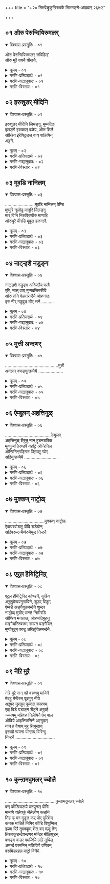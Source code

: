 +++
title = "+२० तिरुवॆऴुकुऱ्ऱिरुक्कै तिरुमङ्गै-आऴ्वार् २६७२"

+++



## ०१ ऒरु पेरुन्दियिरुमलर्

<details open><summary>विश्वास-प्रस्तुतिः - ०१</summary>

ऒरु पेरुन्दियिरुमलर् त्तविहिल्’  
ऒरु मुऱै ययनै यीन्ऱनै,
</details>

<details><summary>मूलम् - ०१</summary>

ऒरु पेरुन्दियिरुमलर् त्तविहिल्’  
ऒरु मुऱै ययनै यीन्ऱनै,
</details>

<details><summary>गरणि-प्रतिपदार्थः - ०१</summary>

ऒरु= अपूर्ववाद, पेर् = प्रसिद्धवाद, उन्दि = नाभियल्लि, इरु = विस्तारवाद \(दॊड्ड\), मलर् = \(कमलद\) हूविन, तवि हिल्= पीठदल्लि, ऒरुमुऱै = ऒन्दु कालदल्लि, अयनै = अजनन्नु \(चतुर्मुखनन्नु\), ईन्ऱनै = पडॆदवनन्नु \(पडॆदवनागि\)
</details>

<details><summary>गरणि-गद्यानुवादः - ०१</summary>

अपूर्ववू प्रसिद्धवू आद नाभियल्लि दॊड्ड कमलद हूविन पीठदल्लि, ऒन्दु कालदल्लि, अजनन्नु पडॆदवनागि.
</details>

<details><summary>गरणि-विस्तारः - ०१</summary>

सृष्टिय आरम्भद बगॆयन्नु इल्लि ऎत्तिकॊळ्ळलागिदॆ. महाप्रळयद बळिक, भगवन्तनु इडिय ब्रह्माण्डवन्ने तन्न हॊट्टॆयल्लि अडगिसिट्टुकॊण्डु, ऒन्दु पुट्ट शिशुवागि, पुट्ट आलदॆलॆय मेलॆ, जलराशियल्लि पवडिसि योग निद्दॆयल्लि कल्पगळन्नु कळॆद बळिक, मरुसृष्टियन्नु नडॆसबेकॆन्दु स्वामियु सङ्कल्पिसिदनु. आ कूडले, तन्न नाभियल्लि अपूर्ववाद दॊड्ड कमल \(हुट्टि\) बॆळॆयितु. आ कमलदल्लि स्वामियु चतुर्मुख ब्रह्मनन्नु पडॆदनु.
</details>


## ०२ इरुशुडर् मीदिनि

<details open><summary>विश्वास-प्रस्तुतिः - ०२</summary>

इरुशुडर् मीदिनि लियङ्गू, मुम्मदिळ्  
इलङ्गै इरुकाल् वळैय, ऒरु शिलै  
ऒन्ऱिय ईरॆयिट्रऴल् वाय् वाळियिन्  
अट्टनै.
</details>

<details><summary>मूलम् - ०२</summary>

इरुशुडर् मीदिनि लियङ्गू, मुम्मदिळ्  
इलङ्गै इरुकाल् वळैय, ऒरु शिलै  
ऒन्ऱिय ईरॆयिट्रऴल् वाय् वाळियिन्  
अट्टनै.
</details>

<details><summary>गरणि-प्रतिपदार्थः - ०२</summary>

ऒरुमुऱै = ऒन्दु कालदल्लि, इरु शुडर् = ऎरडु ज्योतिगळु, मीदिन् = मेलॆ \(आकाशदल्लि\), इयङ्गू = सञ्चरिसलारद, मुम्मदिळ् = मूरु बगॆय कोटॆगळुळ्ळ, इलङ्गै = लङ्कापट्टणवन्नु, मूरु बगॆय कोटॆगळुळ्ळ, इलङ्गै = लङ्कापट्टणवन्नु, इरुकाल् = ऎरडु तुदिगळु, वळैय = \(बळॆयन्तॆ\) बग्गिसुव हागॆ, ऒरु शिलै = साटियिल्लद ऒन्दु बिल्लन्नु, ऒन्ऱिय = हॊन्दिकॊण्डिरुव, ईर् ऎयिऱु = ऎरडु हल्लुगळुळ्ळ, अविल् वाय् = बॆङ्कियन्नुगुळुव \(ज्वालॆय बायुळ्ळ\), वाळियिन् = बाणदिन्द \(आयुधदिन्द\), अट्टनै = नाशपडिसिदवनागि.
</details>

<details><summary>गरणि-गद्यानुवादः - ०२</summary>

ऒन्दु कालदल्लि, ऎरडु ज्योतिगळु मेलॆ सञ्चरिसलारद, मूरु कोटॆगळुळ्ळ लङ्कापट्टणवन्नु, ऎरडु तुदिगळु बळॆयन्तॆ बग्गिसि, साटियिल्लद ऒन्दु बिल्लन्नु हॊन्दिकॊण्डिरुव ऎरडु हल्लुगळुळ्ळ ज्वालॆय बायुळ्ळ अम्बिनिन्द नाशपडिसिदवनागि.
</details>

<details><summary>गरणि-विस्तारः - ०२</summary>

हिन्दिन पाशुरवाक्यदल्लि भगवत्सङ्कल्पदन्तॆ सृष्टि हेगॆ मॊदलायितु ऎन्दु सूचिसलायितु.

तानु सृष्टिसिद बळिक अदन्नु रक्षिसुव हॊणॆ तन्नदे अल्लवे? अदक्कॆ ऒन्दु निदर्शन इल्लिदॆ. मूरु लोकगळू हॆदरि नडुगुवन्थ दुष्टरावणनन्नु निग्रहिसि, लोकक्कॆ शान्ति तरबेडवे?

इदु इन्नॊन्दु काल. भगवन्तनु दशरथरामनागि अवतरिसिद. तन्न मडदि सीतॆ, तम्म लक्ष्मण – इवरॊडनॆ पितृवाक्यपरिपालनॆगागि वनवासवन्नु कैकॊण्ड. लङ्कॆगॆ ऒडॆयनाद रावणासुरनु, सीतादेवियन्नु मोसदिन्द अपहरिसिकॊण्डु होगि लङ्कॆयल्लि सॆरॆयिट्ट. आ लङ्कॆयादरो दुर्भेद्यवादद्दु अदक्कॆ मूरु बगॆय कोटॆगळु – मूरनॆयदु दट्टवाद काडिनकोटॆ. लङ्कॆय मेलॆ सञ्चरिसुवुदक्कॆ सूर्यचन्द्ररिगू भय. अन्थ दुर्गमवाद लङ्कॆयन्नु श्रीरामनु प्रवेशिसि, तन्न बिल्लुबाणगळिन्दले रावणनन्नु कॊन्दु निर्मूलगॊळिसिदनु.
</details>


## ०३ मूवडि नानिलम्

<details open><summary>विश्वास-प्रस्तुतिः - ०३</summary>

........................मूवडि नानिलम् वेण्डि  
मुप्पुरि नूलॊडु मानुरि यिलङ्गु  
मार् विनि निरुपिऱप्पॊरु माणाहि  
ऒरुमुरै यीरडि मूवुल हळन्दनै.
</details>

<details><summary>मूलम् - ०३</summary>

........................मूवडि नानिलम् वेण्डि  
मुप्पुरि नूलॊडु मानुरि यिलङ्गु  
मार् विनि निरुपिऱप्पॊरु माणाहि  
ऒरुमुरै यीरडि मूवुल हळन्दनै.
</details>

<details><summary>गरणि-प्रतिपदार्थः - ०३</summary>

मूअडि = मूरु हॆज्जॆगळष्टु, नानिलम् = भूमियन्नु \(नॆलवन्नु\), वेण्डि = मुप्पुरि = मूरु हुरिय, नूलॊडु = दारदिन्दलू, मान् उरि = जिङ्कॆय चर्मदिन्दलू, इलङ्गु = शोभिसुव, मार् विनिन्= ऎदॆयिन्दलू \(कूडिद\), इरुपिऱप्पु = ऎरडु हुट्टुगळ \(द्विजनाद\), ऒरु = अद्वितीयनाद \(दिव्यसुन्दरनाद\), माण् आहि = ब्रह्मचारियागि, ऒरु मुरै = ऒन्दुकालदल्लि, ईर् अडि = ऎरडे हॆज्जॆगळिन्द, मू उलहु = मूरु लोकगळन्नू, अळन्दनै = अळॆदवनागि.
</details>

<details><summary>गरणि-गद्यानुवादः - ०३</summary>

ऒन्दु कालदल्लि, मूरु हुरिय दारदिन्दलू \(जनिवारदिन्दलू\), जिङ्कॆयचर्मदिन्दलू \(कृष्णाजिनदिन्दलू\) शोभिसुव ऎदॆयिन्द कूडिद, अद्वितीयसुन्दरनाद ब्राह्मण ब्रह्मचारियागि, मूरु हॆज्जॆगळष्टु नॆलवन्नु याचिसि, ऎरडे हॆज्जॆगळिन्द मूरु लोकगळन्नू अळॆदुकॊण्डवनागि.
</details>

<details><summary>गरणि-विस्तारः - ०३</summary>

हिन्दिन पाशुरवाक्यदल्लि, भगवन्तनु अद्वितीय बिल्लुगारनागि कङ्गॊळिसिदनु. इल्लि, अत्याकर्षक सुन्दरनाद ब्राह्मणवटुवागि शोभिसुत्ता, तानु महाद्भुतकारियॆन्दू तोरिसिकॊडुत्तानॆ.

इदु मत्तॊन्दु काल. बलिचक्रवर्तिय काल. तानु माडुव यागगळिन्दले बलिचक्रवर्ति मूरुलोकगळ आधिपत्यवन्नु पडॆदुकॊळ्ळुवुदन्नु तप्पिसुवुदक्कागियू, अवनन्नु अनुग्रहिसुवुदक्कागियू, भगवन्तनु महातेजस्वियू दिव्यसुन्दरनू आद वामनवटुवागि बन्दु, यङ्ञशालॆयल्लि मूरु हॆज्जॆगळ नॆलवन्नु बलिचक्रवर्तियिन्द याचिसि पडॆदुकॊण्ड कूडले, महाद्भुत त्रिविक्रमनागि बॆळॆदु, तन्न ऎरडे हॆज्जॆगळिन्द भूमण्डलवन्नू मेलण लोकगळन्नू अळॆदुकॊण्डु, तन्न मूरनॆय हॆज्जॆयन्नु बलिचक्रवर्तिय तलॆय मेलिट्टु, अवनिगॆ पूर्णानुग्रह माडिदनु.

याव समयदल्लि, यारन्नु, याव रीतियल्लि निग्रहिसबेको, अनुग्रहिसबेको अदक्कॆ तक्क रूप, सामर्थ्यगळुळ्ळवनु भगवन्त.
</details>


## ०४ नाट्र्‍इशै नडुङ्ग

<details open><summary>विश्वास-प्रस्तुतिः - ०४</summary>

नाट्र्‍इशै नडुङ्ग अञ्जिऱैय परवै  
एऱि, नाल् वाय् मुम्मदत्तिरुशॆवि  
ऒरु तनि वेऴत्तरन्दैयै ऒरुनाळ्  
इरु नीर् मडुवुळ् तीर् त्तनै...........
</details>

<details><summary>मूलम् - ०४</summary>

नाट्र्‍इशै नडुङ्ग अञ्जिऱैय परवै  
एऱि, नाल् वाय् मुम्मदत्तिरुशॆवि  
ऒरु तनि वेऴत्तरन्दैयै ऒरुनाळ्  
इरु नीर् मडुवुळ् तीर् त्तनै...........
</details>

<details><summary>गरणि-प्रतिपदार्थः - ०४</summary>

नाल् दिशै = नाल्कु दिक्कुगळू, नडुङ्ग = नडुगुवन्तॆ, अम् = सुन्दरवाद, शिऱैय = रॆक्कॆगळ, परवै = पक्षियन्नु, एऱि = हत्तिकॊण्डु, नाल् वाय् = जोलुबिद्द \(जोलाडुव\) बायन्नुळ्ळ, मुम्मदम् = मूरु \(स्थळद\) मदजलवुळ्ळ, इरु शॆवि = दॊड्ड किविगळुळ्ळ, ऒरु = विशिष्टवाद ऒन्दु बगॆयल्लि तनि = विलक्षणवाद, वेळत्तु = आनॆय, अरन्दैयै = सङ्कटवन्नु, ऒरु नाळ् = ऒन्दु कालदल्लि, इरु नीर् मडुवुळ् = विस्तारवाद नीरिन मडुविनल्लि, तीर् त्तनै = तीरिसिदवनन्नु.
</details>

<details><summary>गरणि-गद्यानुवादः - ०४</summary>

ऒन्दु कालदल्लि, नाल्कु दिक्कुगळू नडुगुवन्तॆ, सुन्दरवाद रॆक्कॆगळ पक्षियन्नेरि, विस्तारवाद नीरिन मडुविनल्लि, जोलाडुव बायन्नुळ्ळ, मूरु स्थळगळल्लि मदजलसुरिसुव, दॊड्ड किविगळुळ्ळ बहळ विलक्षणवाद आनॆय सङ्कटवन्नु तीरिसिदवनन्नु.
</details>

<details><summary>गरणि-विस्तारः - ०४</summary>

भगवन्तन कारुण्य मत्तु भक्तर रक्षणॆगळिगॆ इल्लि इन्नॊन्दु निदर्शनवन्नु कॊडलागिदॆ.

इदु गजेन्द्र मोक्षद विषय. काडिनल्लि, सुन्दरवाद तिळिनीरिन सरोवरदल्लि गजेन्द्रनु आनन्ददिन्द क्रीडिसुत्ता, तन्न दणिवन्नारिसिकॊळ्ळुत्तिरुवाग, अदरल्लि अडगिद्द मॊसळॆयॊन्दु अदर कालन्नु हिडिदु सॆळॆयतॊडगितु. ऎष्टॆष्टु प्रयत्निसिदरू, अदर हिडितदिन्द तप्पिसिकॊळ्ळलारदॆ, होराट नडॆसलारदॆ, अदु भगवन्तनल्लि दीनवागि मॊरॆयिट्टितु. कूडले, भगवन्तनु गरुडारूढनागि अल्लिगॆ धाविसि बन्दु, तन्न चर्कायुधदिन्द मॊसळॆयन्नु तुण्डरिसि, आनॆय सङ्कटवन्नु नीगिसिदनु.
</details>


## ०५ मुत्ती अन्दणर्

<details open><summary>विश्वास-प्रस्तुतिः - ०५</summary>

...........................................मुत्ती  
अन्दणर् वणङ्गुन्तन्मैयै ....................
</details>

<details><summary>मूलम् - ०५</summary>

...........................................मुत्ती  
अन्दणर् वणङ्गुन्तन्मैयै ....................
</details>

<details><summary>गरणि-प्रतिपदार्थः - ०५</summary>

मुत्ती = मूरु अग्निगळन्नू, नाल् मऱै = नाल्कु वेदगळन्नू, ऐवहै = ऐदु बगॆय, वेळ्वि = यज्ञगळन्नू, अऱुतॊऴिल् = आरु कर्मगळन्नू,नडॆसुववराद, अन्दणर् = ब्राह्मणरु, वणङ्गुम् = नमस्करिसुव \(पूजिसुव\), तन्मैयै = हिरिमॆयुळ्ळवनन्नु,
</details>

<details><summary>गरणि-गद्यानुवादः - ०५</summary>

मूरु अग्निगळन्नू, नाल्कुवेदगळन्नू, ऐदु बगॆय यज्ञगळन्नु, आरु कर्मगळन्नू माडुव ब्राह्मणरु नमस्करिसि पूजिसुव हिरिमॆयुळ्ळवनन्नु.
</details>

<details><summary>गरणि-विस्तारः - ०५</summary>

ब्राह्मणनु माडबेकाद कर्मगळन्नु इल्लि स्मरिसिकॊळ्ळलागिदॆ.

मूरु अग्निगळु – आहवनीय, गार्हपत्य, दाक्षिणाग्नि ऎम्बवु.

नाल्कुवेदगळु – ब्रह्मयज्ञ, देवयज्ञ, भूतयज्ञ, पितृयज्ञ मनुष्ययज्ञ – ऎम्बवु. ’ब्रह्मयज्ञ प्रश्नम्’ ऎम्ब वेदभागवन्नु दिनवहि पठिसुवुदु, ’ब्रह्मयज्ञ’ ऎनिसुवुदु. प्रतिदिनवू देवतॆगळिगॆ अग्निय मूलक हविस्सन्नु नीडुवुदु – ऎन्दरॆ अग्निहोत्र कार्यवन्नु माडुवुदु ’देवयज्ञ’वागुवुदु. भूतगळिगॆ ऎन्दरॆ प्राणिगळिगॆ अन्न मुन्ताद रूपदल्लि ’बलि’कॊडुवुदु ’भूतयज्ञ’ वागुवुदु. पितृदेवतॆगळन्नु स्मरिसुत्ता अवरिगॆ जलतर्पणवन्नु कॊडुवुदु ’पितृयज्ञ’वागुवुदु. मनुष्यरिगॆ उणिसन्नु नीडुवुदु ’मनुष्ययज्ञ’ ऎनिसुवुदु.

आरु कर्मगळु – यजन, याजन, अध्ययन, अध्यापन, दान, प्रतिग्रह – इवु. मेलॆ हेळिद ’यज्ञ’गळन्नु तप्पदॆ माडुवुदु ’यजन’. इतरर कैयल्लि यज्ञगळन्नु माडिसुवुदु ’याजन’. वेदगळन्नु तप्पदॆ ओदुवुदु \(पठिसुवुदु\) ’अध्ययन’. अवुगळन्नु इतररिगॆ हेळिकॊडुवुदु ’दान’. अन्तॆये, इतररिन्द अन्थवुगळन्नु पडॆदुकॊळ्ळुवुदु ’प्रतिग्रह’.

’ब्राह्मण’ ऎन्निसिकॊळ्ळुववनु \(यारे आगलि\) अवनु ई मेलॆ हेळिद कर्मगळन्नॆल्ला तप्पदॆ नडॆसलेबेकु. ई कर्मगळन्नु नडॆसुवाग ब्राह्मणनु सर्वेश्वरनाद भगवन्तनिगॆ, तन्न कर्मगळन्नॆल्ला याव बगॆय आशॆयू इल्लदन्तॆ, समर्पिसबेकु. ऎल्ल कर्मगळन्नू भगवन्दर्पण बुद्धियिन्द नडॆसुवुदरिन्द, भगवन्तन सर्वश्रेष्ठतॆयन्नु अवनु प्रकटगॊळिसुत्तानॆ.
</details>


## ०६ ऐम्बुलन् अहत्तिनुळ्

<details open><summary>विश्वास-प्रस्तुतिः - ०६</summary>

.....................................ऐम्बुलन्  
अहत्तिनुळ् शॆऱुत्तु नान् हुडनडक्कि  
मुक्कुणत्तिरण्डवै यहट्रि ऒन्ऱिनिल्  
ऒन्ऱिनिन्ऱाङ्गिरु पिऱप्पऱु प्पोर्  
अऱियुन्तन्मैयै ...........................
</details>

<details><summary>मूलम् - ०६</summary>

.....................................ऐम्बुलन्  
अहत्तिनुळ् शॆऱुत्तु नान् हुडनडक्कि  
मुक्कुणत्तिरण्डवै यहट्रि ऒन्ऱिनिल्  
ऒन्ऱिनिन्ऱाङ्गिरु पिऱप्पऱु प्पोर्  
अऱियुन्तन्मैयै ...........................
</details>

<details><summary>गरणि-प्रतिपदार्थः - ०६</summary>

ऐम्बुलन् = पञ्चेन्द्रियगळन्नु, अहत्तिन् उळ् = देहदल्लिये, शॆऱुत्तु = सेरिसिट्टु, नान् हु =नाल्कन्नु, उडन् = कूडले अडक्कि = अडगिसिट्टु, मुक्कणत्तु = मूरुगुणगळल्लि, इरण्डु = ऎरडाद, अवै = अवुगळन्नु, अहट्रि= ओडिसि \(दूरमाडि\), ऒन्ऱिनिल् = ऒन्दरल्लिये, ऒन्ऱि= हॊन्दिकॊण्डु, निन्ऱु = इरुत्ता, आङ्गु = आ स्थितियल्लि, इरु = कडॆ मॊदलिल्लद \(विस्तारवाद\) पिऱप्पु = हुट्टन्नु, अऱुप्पोर् = नीगिकॊळ्ळुववरु, अऱियुम् = अरितुकॊळ्ळुव, तन्मैयै = हिरिमॆयन्नु.
</details>

<details><summary>गरणि-गद्यानुवादः - ०६</summary>

पञ्चेन्द्रियगळन्नु देहदल्लिये सेरिसिट्टु, नाल्कन्नु कूडले अडगिसिट्टु, मूरुगुणगळल्लि ऎरडादवुगळन्नु ओडिसि, दूरमाडि, ऒन्दरल्लिये हॊन्दिकॊण्डु इरुत्ता, आ स्थितियल्लि, कडॆ मॊदलिल्लद हुट्टन्नु नीगिकॊळ्ळुववरु अरितुकॊळ्ळुव हिरिमॆयन्नु.
</details>

<details><summary>गरणि-विस्तारः - ०६</summary>

हिन्दिन पाशुर वाक्यदल्लि ब्राह्मण कर्मगळन्नू, अवुगळन्नु तप्पदॆ नडॆसुव ब्रह्मज्ञानियन्नू, अवनु तन्न ज्ञान निष्ठॆगळिन्द अरितुकॊण्डिरुव भगवन्तन गुणस्वभावगळन्नु कुरितु सूचिसलायितु.

तम्म निष्ठॆय साधनॆगळिन्द भगवन्तन तिळिवळिकॆगॊण्ड योगिगळन्नु कुरितु इल्लि हेळलागुत्तदॆ.

पञ्चेन्द्रियगळु – कण्णु, किवि, मूगु, बायि \(नालगॆ\), चर्म\(मै\) – इवु ऐदु ज्ञानेन्द्रियगळु. इवुगळल्लि ऒन्दॊन्दू मनस्सन्नु आकर्षिसुत्तदॆ. मनस्सन्नु प्रापञ्चिक सुखचापल्यगळ कडॆगॆ सॆळॆद बळिक भगवच्चिन्तनॆगॆ अवकाशवॆल्लि? आद्दरिन्द देहदल्लिरुव पञ्चेन्द्रियगळु तम्म सुत्तल प्रपञ्चद कडॆगॆ चलिसदन्तॆयू, प्रापञ्चिक वस्तुगळल्लि आसक्ति वहिसदन्तॆयू अवुगळन्नु तडॆगट्टि, अवुगळन्नु देहदल्लि नॆलसिरुव भगवन्तन कडॆगॆ तिरुगिसुवुदु ऒन्दु हिरिय साधनॆ.

’नाल्कन्नु कूडले अडगिसिट्टु’ – ’नाल्कु’ ऎन्दरॆ प्राणिगळॆल्लक्कू स्वभावाः अन्वयिसतक्क नाल्कु कर्मगळु- ऊट, निद्दॆ, भय, मैथुन \(विषय सुखदल्लि तॊडगुवुदु\). इवुगळन्नु निग्रहिसुवुदु साधनॆ.

’मूरु गुणगळल्लि ऎरडाद अवन्नु ओडिसि, दूरमाडि’ – सत्व, रजस्सु, तमस्सु ऎम्बिवु मूरुगुणगळु. पशुत्ववन्नु हॆच्चिसुवुदु तमोगुण. दम्भ, दर्प, अहङ्कार, लोभ, कोप, द्वेष इत्यादि गुणगळन्नु प्रचोदिसि, हॆच्चिसुवुदु रजोगुण. सत्य, अहिंसॆ, इन्द्रिय निग्रह, इतरर वस्तुगळिगॆ आशॆपडदिरुवुदु, निस्वार्थतॆ, परोपकार, सेवॆ इत्यादि ऒळ्ळॆय गुणगळे सत्वगुणवन्नु सूचिसुवुदु. मूरु गुणगळल्लि सत्वगुणवन्नु मात्रवे बॆळॆसिकॊण्डु, मिक्कॆरडु ऎन्दरॆ रजोगुणवन्नू तमोगुणवन्नू निर्नामगॊळिसुवुदु साधनॆयिन्द.

हीगॆ, इन्द्रियगळन्नु प्रापञ्चिक सुखदिन्द निग्रहिसि, प्राणिय स्वाभाविकवाद गुणगळन्नु तडॆगट्टि, सत्वगुणवन्नु बॆळॆसिकॊण्डवरु योगिगळु. अवरु तम्म शुद्धवाद मनस्सिन मूलक भगवन्तन गुणस्वभावगळन्नू, अवन सर्वश्रेष्ठतॆयन्नू, अवनन्नु आश्रयिसि मुक्तरागबेकॆम्बुदन्नू \(ऎन्दरॆ, हुट्टु, सावु ऎम्ब पाशुरदिन्द बिडुगडॆ हॊन्दबेकॆम्बुदन्नू\) अरितुकॊण्डवरु.
</details>


## ०७ मुक्कण् नाट्रोळ्

<details open><summary>विश्वास-प्रस्तुतिः - ०७</summary>

................................मुक्कण् नाट्रोळ्  
ऐवायरवोडाऱु पॊदि शडैयोन्  
अऱिवरुन्दन्मैप्पॆरुमैयुळ् निन्ऱनै
</details>

<details><summary>मूलम् - ०७</summary>

................................मुक्कण् नाट्रोळ्  
ऐवायरवोडाऱु पॊदि शडैयोन्  
अऱिवरुन्दन्मैप्पॆरुमैयुळ् निन्ऱनै
</details>

<details><summary>गरणि-प्रतिपदार्थः - ०७</summary>

मुक्कण् = मूरु कण्णुगळन्नू, नाल् तोळ् = नाल्कु तोळुगळन्नू, ऐवाय् = ऐदु हॆडॆगळ, अरवोडु = सर्पवन्नू, आऱु = नदि\(गङ्गॆ\)यन्नु सेरिसिट्टिरुव, शडैयोन् = जडॆयवनू सह, अऱिवु अरु = अरितुकॊळ्ळलु साध्यवागद, तन्मै = स्वभावद, पॆरुमैयुळ् = हिरिमॆयिन्द, निन्ऱानै = कूडिरुवनन्नु.
</details>

<details><summary>गरणि-गद्यानुवादः - ०७</summary>

मूरु कण्णुगळन्नू नाल्कु तोळुगळन्नू ऐदु हॆडॆगळ सर्पवन्नू, गङ्गॆयन्नु हिडिदिट्टिरुव जडॆयन्नू उळ्ळवनू सह अरितुकॊळ्ळलु साध्यवागद स्वभावद हिरिमॆयिन्द कूडिरुवनन्नु.
</details>

<details><summary>गरणि-विस्तारः - ०७</summary>

ई पाशुरवाक्यदल्लि शिवदेवन वैशिष्ट्यवेनॆम्बुदन्नु हेळलागिदॆ. स्वाभाविकवाद ऎरडु कण्णुगळल्लदॆ, शिवनिगॆ हणॆयल्लि ऒन्दु विचित्रवाद कण्णिदॆ. आ कण्णन्नु तॆरॆद कूडले, आदर दृष्टि यार मेलॆ बीउवुदो अवरु सुट्टु बूदियागुत्तारॆ. मन्मथनु शिवनन्नु कॆणकलु होगि बूदियादद्दु हागॆये. प्रळयकालदल्लि तॆरॆयुव कण्णु अदु. आद्दरिन्द, शिवनिगॆ मुक्कण्ण, हणॆगण्ण विरूपाक्ष, ऎम्ब हॆसरुगळिवॆ.

ब्रह्म विष्णुगळिगिरुवन्तॆ शिवनिगू नाल्कु तोळुगळु. ऐदु हॆडॆगळ विषसर्पवन्नु शिवनु तन्न आभरणवन्नागि माडिकॊण्डिद्दानॆ. विषवन्नु जयिसिदवनु शिव. आद्दरिन्द शिवनिगॆ नागभूषण, सर्पभूषण ऎम्ब हॆसरुगळु.

ब्रह्मलोकदल्लि हुट्टि देवलोकदल्ले हरियुव देवगङ्गॆयन्नु भगीरथनु घोरतपस्सु माडि, भूमिगॆ इळिसबेकादाग, अल्लिन्द इळिदु बरुव गङ्गॆयु रभसवन्नु तडॆयुवुदक्कॆ शिवदेवनॊब्बने समर्थनॆन्दु तिळिदु, आतनन्नु कुरितु तपस्सु माडि अदक्कॆ ऒप्पिसिदनु. देवगङ्गॆ बरुव रभसवन्नु शिवनु तन्न जडॆय मूलक तडॆदु, अवळन्नु \(आ नदियन्नु\) अल्लिये कट्टिहाकिदनु. आद्दरिन्द शिवनिगॆ गङ्गाधर ऎम्ब हॆसरु.

महाज्ञानियू शक्तनू आद शिवनिगॆ सर्वेश्वरनाद भगवन्तन हिरिमॆयेनॆन्दु तिळिदद्दु, तनगॆ बन्दिद्द ब्रह्महत्यादोषवन्नु नीगिसिदागले. बेरॆ यारिन्दलू, मूरु लोकगळल्लू, नडॆयद आ कॆलस भगवन्तनिन्द आयितु. शिवन कैगॆ अण्टिकॊण्डिद्द ब्रह्मकपाल तुम्बि कॆळक्कॆ बिद्दुहोयितु. अन्थाद्दु भगवन्तन हिरिमॆ.
</details>


## ०८ एऱुल हॆयिट्रिनिऱ्

<details open><summary>विश्वास-प्रस्तुतिः - ०८</summary>

एऱुल हॆयिट्रिनिऱ् कॊण्डनै, कूऱिय  
अऱुशुवैप्पयनुमायिनै, शुडर् विडुम्  
ऐम्बडै अङ्गैयुळमर्न्दनै शुन्दर  
नाट्रोळ् मुन्नीर् वण्ण\! निन्नीरडि  
ऒण्ऱिय मनत्ताल्, ऒरुमदिमुहत्तु  
मङ्गैयरिरुवरुम् मलरन वङ्गैयिन्  
मुप्पॊऱुदुम् वरुदु अऱितुयिलमर्न्दनै.
</details>

<details><summary>मूलम् - ०८</summary>

एऱुल हॆयिट्रिनिऱ् कॊण्डनै, कूऱिय  
अऱुशुवैप्पयनुमायिनै, शुडर् विडुम्  
ऐम्बडै अङ्गैयुळमर्न्दनै शुन्दर  
नाट्रोळ् मुन्नीर् वण्ण\! निन्नीरडि  
ऒण्ऱिय मनत्ताल्, ऒरुमदिमुहत्तु  
मङ्गैयरिरुवरुम् मलरन वङ्गैयिन्  
मुप्पॊऱुदुम् वरुदु अऱितुयिलमर्न्दनै.
</details>

<details><summary>गरणि-प्रतिपदार्थः - ०८</summary>

एऴ् उलहु = एळु लोकगळन्नू, ऎयिट्रिल् = कोरॆहल्लिनिन्द, कॊण्डनै = उद्धरिसिदवनन्नु, कूऱिय = हेळल्पडुव, अऱु शुवै = आरु रसगळू, पयनुम् = अवुगळ फलवू, आयिनै = आगिरुववनन्नु, शुडर् विडुम् = तेजस्सन्नु हरिसुव, ऐ पडै = ऐदु दिव्यायुधगळन्नु, अम् कैयुळ् = सॊबगिन कैयल्लि, अमर्न्दनै = हिडिदिरुववनन्नु, शुन्दर = दिव्यसुन्दरनू, नाट्रोळ् \(नाल् तोळ्\) = नाल्कु तोळुगळुळ्ळवनू, मुन्नीर् वण्ण = मूरुबगॆय नीरिन \(कडलिन\), वण्ण = बण्णदवने, निन् =निन्न, ईरडि = ऎरडु पादगळन्नु, ऒन्ऱिय = आश्रयिसुव, मनत्ताल् = मनस्सिनिन्द, ऒरु = अपूर्ववाद \(साटियिल्लद\) मदि = चन्द्रनहागॆ, मुहत्तु = मुखदवराद मङ्गैयर् = देवियरु, इरुवरुम् = इब्बरन्नू, मलरन = हूविनन्थ, अम् कैयिन् = सुन्दरवाद कैगळिन्द, मुप्पॊऴुदुम् = मूरुहॊत्तू, वरुदु = हिडिदु, अऱितुयिल् = ज्ञाननिद्दॆयल्लि, अमर्न्दनै = कूडिरुववनन्नु.
</details>

<details><summary>गरणि-गद्यानुवादः - ०८</summary>

एळुलोकगळन्नू कोरॆहल्लिनिन्द उद्धरिसिदवनन्नु, हेळल्पडुव आरु रसगळू अवुगळ फलवू आगिरुववनन्नु, तेजस्सन्नु हरिसुव ऐदु दिव्यायुधगळन्नु सॊबगिन कैगळल्लि हिडिदवनन्नु, दिव्यसुन्दरवाद नाल्कुतोळुगळुळ्ळवनन्नु, मूरुबगॆय नीरिन \(कडलिन\) बण्णदवने, निन्न ऎरडु पादगळन्नु आश्रयिसुव मनस्सिनिन्द, अपूर्ववाद चन्द्रनन्तिरुव मुखदवराद इब्बरु देवियरन्नु हूविनन्थ सॊबगिन कैगळल्लि मूरुहॊत्तू हिडिदु, ज्ञाननिद्दॆयल्लि कूडिरुववनन्नु \(पवडिसिरुववनन्नु\).
</details>

<details><summary>गरणि-विस्तारः - ०८</summary>

“एळुलोकगळु......................” – ऎम्बल्लि ’एळु’ ऎम्बुदक्कॆ ’समस्तवाद’ भूलोक ऎन्दु अर्थवन्नु नीडबेकागुत्तदॆ. आग, भगवन्तन महावराहावतारद वैभववन्नु हेळलुसाध्य. हिरण्यकशिपुविन सोदरनाद हिरण्याक्षनु तन्न शक्तियिन्द भूमण्डलवन्नु कद्दु नीरिनल्लि ऎल्लियो कॊण्डिय्दु तानू अडगिकॊण्डाग, भगवन्तनु भूदेवियन्नु उद्धरिसुव सलुवागि, महावराहनागि अवतरिसि, कडलल्लि मुळुगि घुडिघुडिसुत्ता, हिरण्याक्षनिरुव स्थळवन्नु कण्डुकॊण्डु अवनन्नु तन्न कोरॆहल्लिनिन्द संहरिसि, भूमियन्नु तन्न ऒन्दु कोरॆहल्लिनिन्द हिडिदु मेलक्कॆत्ति, अदर स्थानदल्लिरिसिदनु.

“आरु रसगळूइत्यादि” – उप्पु, हुळि, खार, सिहि, कहि, ऒगरु इवु आरु रसगळु. तिन्नुव याव वस्तुवादरू, सृष्टिय याव वस्तुवादरू, ई आरु रसगळल्लि ऒन्दन्नादरू पडॆदे इरुत्तदॆ. ’रसवे’ इल्लद ऎन्दरॆ रुचिये इल्लद वस्तुवन्नु ’नीरस’ वस्तुवॆन्नुत्तारॆ. रुचियिल्लद्दन्नु तिन्नुवुदादरू हेगॆ? भगवन्तनु ’रसवे आगिरुववनु’ ऎन्दु विवरिसलागुत्तदॆ.

भगवन्तन ऐदु दिव्यायुधगळु – चक्र\(सुदर्शन\), शङ्ख\(पाञ्चजन्य\), गदॆ \(कौमोदकी\) खड्ग\(नन्दक\), बिल्लु\(शार्ङ्ग\) ऎम्बवु.

’मुनीर्’ – ऎन्दरॆ, मूरु बगॆय नीरन्नु – नदिय नीरु, ऊरि बरुव नीरु’ मळॆय नीरु – कूडिरुव कडलु.

इब्बरु देवियरु – श्रीदेवि, भूदेवि – भगवन्तन उभयपार्श्वगळल्लि ऎडॆबिडदन्तॆ इरुववरु.

ई पाशुरवाक्यदल्लि भगवन्तन स्वरूप स्वभावगळन्नू, अवन सेवॆगागि सिद्धवागिरुव पञ्चायुधगळन्नू, देवियरन्नू स्वारस्यपूर्णवागि विवरिसि हेळलागुत्तदॆ.
</details>


## ०९ नॆऱि मुऱै

<details open><summary>विश्वास-प्रस्तुतिः - ०९</summary>

नॆऱि मुऱै नान् वहै वरुणमु मायिनै  
मेदहु मैप्पॆरुम् पूदमुम् नीये  
अऱुपद मुरलुम् कून्दल् कारणम्  
एऴ् विडै यडाङ्ग शॆट्रनै अऱुवहै  
च्चमयमु मऱिवरु निलैयिनै ऐम् बाल्  
ऒदियै आहत्तिरुत्तिनै अऱमुदल्  
नान् ह वैयाय् मूर् त्तिमून्ऱाय्  
इरुवहै प्पयना यॊन्ऱाय् विरिन्दु  
निन्ऱनै ................................
</details>

<details><summary>मूलम् - ०९</summary>

नॆऱि मुऱै नान् वहै वरुणमु मायिनै  
मेदहु मैप्पॆरुम् पूदमुम् नीये  
अऱुपद मुरलुम् कून्दल् कारणम्  
एऴ् विडै यडाङ्ग शॆट्रनै अऱुवहै  
च्चमयमु मऱिवरु निलैयिनै ऐम् बाल्  
ऒदियै आहत्तिरुत्तिनै अऱमुदल्  
नान् ह वैयाय् मूर् त्तिमून्ऱाय्  
इरुवहै प्पयना यॊन्ऱाय् विरिन्दु  
निन्ऱनै ................................
</details>

<details><summary>गरणि-प्रतिपदार्थः - ०९</summary>

नॆऱॆमुऱै = शास्त्रगळ रीतियल्लि, नाल् वहै = नाल्कुबगॆय, वरुणमुम् = वर्णगळू, आयिनै = आगिरुववनन्नु, मे = श्रेष्ठवागि, तहुम् = हॊन्दिकॊण्डिरुव, ऐ = ऐदु, पॆरु = दॊड्ड, पूदमुम् = भूतगळू, नीये = नीने, अऱुपदम् = आरु कालुगळ दुम्बिगळु, मुरलुम् = झेङ्करिसुव, कून्दल् = कूदलिनवळ, कारणम् = कारणवागि, एऴ् = एळु गूळिगळन्नु, अडङ्ग = अडगिसि, शॆट्रनै = कॊन्दवनन्नु \(कट्टिदवनन्नु\) अऱुवहै = आरु बगॆय, शमयमुम् = मतगळू सह, अऱिवु = अरु = अरितुकॊळ्ळलारदन्थ, निलैयिनै = स्थितियल्लिरुववनन्नु, ऐम् बाल् = ऐदु बगॆय, ऒदियै = श्रेष्ठतॆयन्नु, आहत्तु = ऎदॆयल्लि \(वक्षदल्लि\), इरुत्तिनै = इरिसिकॊण्डवनन्नु, अऱम् = धर्मद, मुदल् = मॊदलिन, नान् हु अवै = नाल्कु अवु \(पुरुषार्थगळु\), आय् = आगि, मूर् त्ति = मूर्तिगळु, मून्ऱु आय् = मूरु आगि, इरुवहै = ऎरडु बगॆय, पयन् आय् = फलवूआगि, ऒन्ऱाय् = ऒब्बने आगि, विरिन्दु = व्यापिसि, निन्ऱानै = इरुववनन्नु.
</details>

<details><summary>गरणि-गद्यानुवादः - ०९</summary>

शास्त्रगळ रीतियल्लि नाल्कु बगॆय वर्णगळागि, श्रेष्ठवागि हॊन्दिकॊण्डिरुव ऐदु महाभूतगळागि, नीने, आरुकालुगळ दुम्बिगळु मॊळगुव कूदलिनवळ कार्‍अणदिन्द एळुकूळिगळ कॊब्बन्नडगिसिदवनागि, आरुबगॆय मतगळन्नू\(अवु\) अरितुकॊळ्ळलारद स्थितियल्लिरुववनागि ऐदु बगॆय श्रेष्ठतॆयन्नु वक्षदल्लि इरिसिकॊण्डवनागि, धर्मद मॊदलिन नाल्कु पुरुषार्थगळागि, मूर्तिगळु मूरागि, ऎरडु बगॆय फलगळु आगि, ऒब्बने आगि, व्यापिसि इरुववनन्नु.
</details>

<details><summary>गरणि-विस्तारः - ०९</summary>

ई पाशुर वाक्यदल्लि, ऒब्बने आद भगवन्तनु, विविधरीतियल्लि व्यापिसिहेगॆ तन्न कार्यवन्नु निर्वहिसुत्तानॆ ऎम्बुदन्नू जॊतॆयल्ले अवन विशिष्टवाद हिरिमॆयन्नू हेळलागिदॆ.

नाल्कु वर्णगळु – वेदशास्त्रगळल्लि हेळिरुव ब्रह्म, क्षत्रिय, वैश्य, शूद्र ऎम्ब नाल्कु वर्णगळू भगान्तन स्वरूपवे ऎन्दिदॆ.

पञ्चमहाभूतगळु – नॆल, नीरु, बॆङ्कि, गाळि, बानु – ई ऐदू अपरूपवाद रीतियल्लि परस्पर हॊन्दिकॊण्डु इडिय सृष्टिये आगिदॆ ऎन्दू, अवु भगवत्स्वरूपगळागि, अवन सर्वव्यापित्ववन्नु सारुत्तवॆ ऎन्दू हेळलागिदॆ.

’दुम्बिगळु मॊळगुव कूदलिनवळु इत्यादि’ – इदुभगवन्तन श्रीकृष्णावतारद विषय. कुम्भनॆम्ब यादव राजनु एळु गूळिगळन्नु कॊब्बिसि बॆळॆसि, अवुगळन्नॆल्ला यारु एकाङ्गियागिये ऎदुरिसि, अडगिसि कट्टि हाकुवनो अवनिगॆ तन्न मगळाद सत्यॆ \(नप्पिन्नैदेवि\) ऎम्बवळन्नु कॊट्टु मदुवॆ माडिकॊडुवुदागि फणतॊट्टिद्दनु. श्रीकृष्णनु ऒब्बने अल्लिगॆ होगि, अवुगळन्नु अडगिसि, सत्यॆयन्नु मदुवॆयादनु. सत्यॆपरमसुन्दरि ऎम्बुदन्नु ’दुम्बि’गळु मॊळगुव कूदलिनवळु’ ऎन्नलागिदॆ. कूदलिगॆ नुणुपु\(मृदु\), कॆम्पु, कप्पु, तम्पु \(इम्पु\), बॆळवु \(उद्दनागि बॆळॆदिरुविकॆ\) – इवु ऐदु श्रेष्ठगुणगळॆन्नलागिदॆ.

आरु मतगळु – शाक्य, उलूक्य, बौद्ध, चार्वाक, पाशुपत्य, काणाद – ई आरु मतगळु वैदिक मतगळिगॆ भिन्नवादवु. इवु वेद शास्त्रगळन्नु ऒप्पुवुदिल्ल. आद्दरिन्द इवन्नु वेदबाहिर मतगळु ऎन्नलागिदॆ. इवु यावुदरिन्दलू भगवन्तन हिरिमॆ तिळियलु साध्यविल्ल.

ऐदु श्रेष्ठतॆ – सौन्दर्य, ऐश्वर्य, पारिशुद्ध्य \(अयोनिजत्व\), कारुण्य, पुरुषाकार – इवॆल्लवू पाल्गडलल्लि कमलद हूविनल्लि जनिसिद श्रीदेविगॆ सल्लतक्क श्रेष्ठतॆ. आद्दरिन्दले भगवन्तन वक्षस्थलक्कॆ आकॆ तक्कवळु.

नाल्कु पुरुषार्थगळु – धर्म, अर्थ, काम, मोक्ष. मॊदल मूरु इहजीवनवन्नु सुगमवागि नडॆसुवुदक्कू कडॆयदु जीवनद अन्तिम गुरियन्नु साधिसुवुदक्कू कारणवादवु.

मूरु मूर्तिगळु – ब्रह्म, विष्णु, रुद्र.

ऎरडु फलगळु – जीवनद ऎरडु फलगळॆन्दरॆ पाप पुण्य,
</details>


## १० कुन्ऱामदुमलर् च्चोलै

<details open><summary>विश्वास-प्रस्तुतिः - १०</summary>

.........................................कुन्ऱामदुमलर् च्चोलै  
वण् कॊडिप्पडप्पै वरुपुनल् पॊन्नि  
मामणि यलैक्कूं जॆन्नॆलॊण् कऴनि  
तिह ऴ् वन मुडुत्त कऱ् पोर् पुरिशॆय्  
कनक माळिहै निमिर् कॊडि विशुम्बिल्  
इळम् पिऱै तुवक्कूम् शॆल् वम् मल्हु तॆन्  
तिरुक्कूडन्दैयन्दणर् मन्दिर मॊऴियुडन्  
वणङ्ग वाडर वमळियि लऱि तुयिल्  
अमर्न्द परमनिन् नडियिणै पणिवन्  
वरुमिडरहल माट्रो विनैये.
</details>

<details><summary>मूलम् - १०</summary>

.........................................कुन्ऱामदुमलर् च्चोलै  
वण् कॊडिप्पडप्पै वरुपुनल् पॊन्नि  
मामणि यलैक्कूं जॆन्नॆलॊण् कऴनि  
तिह ऴ् वन मुडुत्त कऱ् पोर् पुरिशॆय्  
कनक माळिहै निमिर् कॊडि विशुम्बिल्  
इळम् पिऱै तुवक्कूम् शॆल् वम् मल्हु तॆन्  
तिरुक्कूडन्दैयन्दणर् मन्दिर मॊऴियुडन्  
वणङ्ग वाडर वमळियि लऱि तुयिल्  
अमर्न्द परमनिन् नडियिणै पणिवन्  
वरुमिडरहल माट्रो विनैये.
</details>

<details><summary>गरणि-प्रतिपदार्थः - १०</summary>

कुन्ऱा = कडिमॆयागद, मदु = जेनन्नुळ्ळ, मलर् शोलै = हूविन उपवनगळुळ्ळद्दू, वण् कॊडि पडप्पै = वीळॆयदॆलॆय बळ्ळिय तोटगळुळ्ळद्दू, वरु = हरियुव, पुनल् = प्रवाहद, पॊन्नि = कावेरियु, मामणि = महारत्नगळन्नु, अलैक्कुम् = अलॆगळिन्द चिम्मुवुदू, शॆन्नॆल् = कॆम्बत्तद, ऒण् = सुन्दरवाद, कऴिनि = गद्दॆगळन्नुळ्ळद्दू, तिहऴ् = बॆळगुव, वनम् = वनगळिन्द, उडुत्त = सुत्तिकॊण्डिरुवुदू, कऱ् पोर् = पण्डितरु, पुरिशॆय् = नगरवन्नु माडिरुव, कनकम् = चिन्नद, माळिहै = महडिगळिन्द, निमिर् = \(ऎत्तरक्कॆ\) ऎद्दु काणुव, कॊडि = ध्वजगळु, विशुम्बिल् = गगनदल्लि, इळम् पिऱै = बालचन्द्रनन्नु, तुवक्कूम् = स्पर्शिसुवुदू, शॆल् वम् = ऐश्वर्यवु, मल् हु = तुम्बिरुवुदू \(तुम्बितुळुकुत्तिरुवुदू\) \(आद\), तॆन् तिरुक्कुडन्दै = सॊबगिन पवित्रवाद कुम्भकोणदल्लि, अन्दणर् = ब्राह्मणरु, मन्दिरम् = मन्त्रद, मॊऱियुडन् = भाषॆयॊडनॆ, वणङ्ग = नमस्करिसुवन्तॆ \(पूजिसुवन्तॆ\), आडु अरवु= हॆडॆयाडिसुव सर्पद, अमळियिल् = हासुगॆयल्लि, अऱितुयिल् = ज्ञाननिद्दॆयल्लि, अमर्न्द = कूडिरुव, परम = सर्वेश्वरने, निन् = निन्न, अडि इणै= ऎरडुपादगळन्नु, पणिवन् = आश्रयिसुत्तेनॆ, वरुम् = बरुव, इडर् = सङ्कटगळ, अहल = नीगुवन्तॆ, विनैये = \(संसारद\) कर्मगळन्नॆल्ला \(जन्मजन्मान्तरगळ पापगळन्नॆल्ला\), माट्रॊ = इल्लदन्तॆ माडबेकॆन्दु बेडुत्तेनॆ.
</details>

<details><summary>गरणि-गद्यानुवादः - १०</summary>

जेनु तुम्बिरुव हूविन वनगळिन्दलू, वीळॆयदॆलॆय बळ्ळिय तोटगळिन्दलू, ऎडॆबिडदन्तॆ हरियुव कावेरिय प्रवाहवु अनर्घरत्नगळन्नु रत्नगळन्नु दडक्कॆ चिम्मुवुदरिन्दलू, कॆम्बत्तद सुन्दरवाद गद्दॆगळिन्दलू, बॆळगुव काडुगळिन्दलू सुत्तुवरिदिरुव, पण्डितरिन्द कट्टल्पट्ट नगरद चिन्नद महडिगळिन्द ऎद्दु मॆरॆयुव ध्वजगळु गगनदल्लि बॆळगुव बालचन्द्रनन्नु स्पर्शिसुव, सम्पत्तु तुम्बितुळुकुत्तिरुव सॊबगिन पवित्रवाद कुम्भकोणदल्लि, ब्राह्मणरु मन्त्रद भाषॆयॊडनॆ पूजिसि नमस्करिसुवन्तॆ हॆडॆयाडिसुव सर्पद हासुगॆयल्लि ज्ञान निद्दॆयल्लि पवडिसिरुव सर्वेश्वरने, निन्न तिरुवडिगळन्नु आश्रयिसुत्तेनॆ. बरुव सङ्कटगळु नीगुवन्तॆयू, जन्मजन्मान्तरगळ पापगळॆल्लवू नाशवागुवन्तॆ माडॆन्दु बेडुत्तेनॆ.
</details>

<details><summary>गरणि-विस्तारः - १०</summary>

“तिरुवॆऱुक्कूट्रिरुक्कै” प्रबन्धद कडॆय पाशुर वाक्यविदु. इदर मूलक जीवनद आकाङ्क्षॆयेनॆम्बुदन्नु ऎल्लरिगू उपदेश माडबेकॆम्बुदु स्पष्टगॊळ्ळुत्तदॆ.

जीवनद गुरिये सांसारिक तापत्रयगळिन्द, ऎन्दरॆ, सुलभवागि बिडिसिकॊळ्ळलारद ’हुट्टु-सावु’गळ सङ्कोलॆयिन्द बिडुगडॆ. अदन्नु साधिसिकॊळ्ळुवुदक्कॆ, हिन्दिनिन्दलू नानाप्रयत्नगळु नडॆदुबन्दिवॆ. ऒन्दॊन्दू ऎल्लरिगू अब्बतक्कदल्ल. इदन्नॆल्ला कण्डुकॊण्ड आळ्वाररु ऒन्दु सुलभोपायवन्नुजनर मुन्दिट्टिद्दारॆ. भगवन्तन तिरुवडिगळन्नु पट्टागि हिडिदु, उद्धरिसॆन्दु अवनन्नु बेडुत्ता सरळवाद जीवनवन्नु नडॆसुवुदे आ सुलभोपाय ऎल्लक्कू कारणनाद भगवन्तनु, चेतनन रक्षणॆगू उद्धारक्कू कारणनल्लवे\!

ई प्रबन्धदल्लि जीवनद गुरियन्नूअदन्नुसाधिसुव बगॆयन्नु बहळ स्पष्टवागि हेळलागिदॆ. आळ्वाररु भगवन्तनल्लि तम्मन्नु उद्धरिसॆन्दु बेडिकॊळ्ळुव रीतियल्लि. तम्मन्तॆ ऎल्लरन्नू उद्धरिसि कापाडबेकॆम्बुदन्नु तोरिसिकॊट्टिद्दारॆ. आळ्वाररु सूचिसिरुवुदु ’सम्पूर्णशरणागति’ ऎम्ब मार्ग. सर्वेश्वरनाद भगवन्तन तिरुवडिगळन्नु आश्रयिसुवुदु, अवन कारुण्यदल्लि पूर्णनम्बिकॆ इडुवुदु, अवन हॊरतु तनगॆ बेरॆगतियिल्लवॆन्दु अवनन्नु पूर्णविश्वासदिन्द \(भक्तियिन्द\) भजिसुवुदु – इदे शरणागति. इदक्कॆ जाति, कुल, विद्यॆ, ज्ञान मुन्ताद याव कट्टुपाडू इल्ल. अगत्यवागि बेकादद्दु ऎन्दरॆ सर्वेश्वरनल्लि पूर्णनम्बिकॆ, अवन तिरुवडिगळ आश्रयदल्लि श्रद्धॆ मत्तु भक्तिगळु.

मनुष्यनु उद्दारगॊळ्ळुवुदक्कू \(ऎऴु\), भगवन्तनॊडनॆ ऎन्दॆन्दिगू कडिदु हाकलारद सम्बन्धवन्नु बॆळॆसिकॊळ्ळुवुदक्कू \(कूट्रु\) मत्तु ’हुट्टि’ निन्द बिडुगडॆ हॊन्दिद बळिक, परन्धामदल्लि अवनिगॆ नित्यकिङ्करनागि इरुवुदक्कू \(इरुक्कै\)- पूर्णशरणागतिये मार्ग.

तिरुमङ्गै आळ्वाररु अद्वितीय कविगळॆन्दू, महामेधाविगळॆन्दू, अदन्नु भगवन्तनिन्दले अवरु पडॆदुकॊण्डरॆन्दू अवर जीवन सारि हेळुत्तदॆ. ’तिरुवॆऴुक्कूट्रिरुक्कै’ प्रबन्धवन्नु चक्रबन्धद रीतियल्लि बरॆयलागिदॆयॆन्दु प्रारम्भदल्लि हेळलायितष्टॆ\! प्रबन्धवन्नु पूर्तियागि ओदिद बळिक, ओदुगरिगॆ इदर रचनॆय स्वारस्यवेनॆम्बुदर अरिवागिरबहुदु. ऒन्दु, ऎरडु, इत्यादि सङ्ख्यापदगळन्नु अवरु प्रबन्धदल्लि बळसिरुव क्रमवन्नू, अवक्कॆअवरु सूचिसुव अर्थवन्नू, स्वल्प गमनिसिदरॆ, चक्रबन्धक विश्वद दाटियेनॆन्दु अरिवागुत्तदॆ.

ऎष्टॆष्टु बगॆयल्लि विवरिसि हेळिदरू सर्वेश्वरनॊब्बने? अवनु त्रिमूर्तिगळागि तोरबहुदु. नाना अवतारगळन्नॆत्तबहुदु. सृष्टिय समस्तरूपगळू आगबहुदु. नानालीलॆगळन्नु तोरिसबहुदु. कालकालक्कॆ ऒदगि बरुव सङ्कटक्कॆ अनुगुणवागि दुष्टशिक्षण, शिष्टरक्षणवन्नु माडुवुदु, अवनन्नु अनन्यवागि नम्बियारु आश्रयिसिदरू अवरन्नुद्धरिसुवुदु, ’हुट्टु’ ऎम्ब सङ्कटदिन्द अवरन्नु बिडिसि मुक्तियन्नु नीडुवुदु भगवन्तन कॆलस. प्रळयद बळिक कल्पगळ काल आलदॆलॆय मेलॆ पुट्टशिशुवागि पवडिसि योगनिद्दॆयल्लिरलि, पाल्गडलल्लि श्रीभूदेवियरॊडनॆ वैभवदिन्द कूडिरलि, भगवन्तनिगॆ तन्न सृष्टिय सर्ववस्ववन्नू रक्षिसुव हॊणॆयन्नु तप्पदॆ पालिसुवुदर मेलॆयेगमन. इदन्नु कॆलवु प्रसिद्ध निदर्शनगळ मूलकप्रबन्धदल्लि तोरिसलागिदॆ. आद्दरिन्दले सर्वेश्वरन कृपॆगॆ सृष्टिय सकलवस्तुगळू पात्ररागलेबेकु. इदे प्रबन्धद तत्त्व\!
</details>